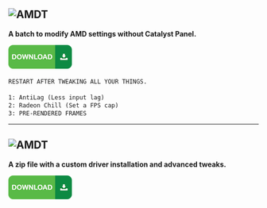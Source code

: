 ![AMDT](https://github.com/gzmatte/AMD/assets/117684932/aba1fd9f-8373-4596-99b5-58c33b597ed8)
------------

**A batch to modify AMD settings without Catalyst Panel.**

[<img src="https://github.com/gzmatte/trash/blob/main/48wx.png">](https://github.com/gzmatte/AMD/releases/download/1/AMD-FPS.bat)

```
RESTART AFTER TWEAKING ALL YOUR THINGS.

1: AntiLag (Less input lag)
2: Radeon Chill (Set a FPS cap)
3: PRE-RENDERED FRAMES
```

-----
![AMDT](https://github.com/gzmatte/AMD/assets/117684932/aba1fd9f-8373-4596-99b5-58c33b597ed8)
------------

**A zip file with a custom driver installation and advanced tweaks.**

[<img src="https://github.com/gzmatte/trash/blob/main/48wx.png">](https://github.com/gzmatte/AMD/releases/download/1/AMD.zip)
